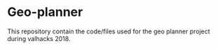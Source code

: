 # Geo-planner
This repository contain the code/files used for the geo planner project during valhacks 2018.
